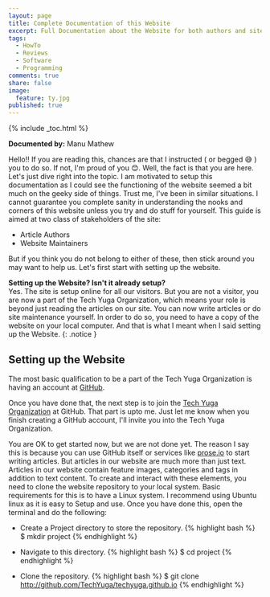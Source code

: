 ```yaml
---
layout: page
title: Complete Documentation of this Website
excerpt: Full Documentation about the Website for both authors and site maintainers
tags: 
  - HowTo
  - Reviews
  - Software
  - Programming
comments: true
share: false
image: 
  feature: ty.jpg
published: true
---
```


{% include _toc.html %}

**Documented by:** Manu Mathew

Hello!! If you are reading this, chances are that I instructed ( or begged :sweat_smile: ) you to do so. If not, I'm proud of you :blush:. Well, the fact is that you are here. Let's just dive right into the topic. I am motivated to setup this documentation as I could see the functioning of the website seemed a bit much on the geeky side of things. Trust me, I've been in similar situations. I cannot guarantee you complete sanity in understanding the nooks and corners of this website unless you try and do stuff for yourself. This guide is aimed at two class of stakeholders of the site:

- Article Authors
- Website Maintainers

But if you think you do not belong to either of these, then stick around you may want to help us. Let's first start with setting up the website.

**Setting up the Website? Isn't it already setup?**<br/>
Yes. The site is setup online for all our visitors. But you are not a visitor, you are now a part of the Tech Yuga Organization, which means your role is beyond just reading the articles on our site. You can now write articles or do site maintenance yourself. In order to do so, you need to have a copy of the website on your local computer. And that is what I meant when I said setting up the Website.
{: .notice }

## Setting up the Website
The most basic qualification to be a part of the Tech Yuga Organization is having an account at [GitHub](http://github.com "Register youself at GitHub"). 

Once you have done that, the next step is to join the [Tech Yuga Organization](http://github.com/TechYuga) at GitHub. That part is upto me. Just let me know when you finish creating a GitHub account, I'll invite you into the Tech Yuga Organization.

You are OK to get started now, but we are not done yet. The reason I say this is because you can use GitHub itself or services like [prose.io](http://prose.io) to start writing articles. But articles in our website are much more than just text. Articles in our website contain feature images, categories and tags in addition to text content. To create and interact with these elements, you need to clone the website repository to your local system. Basic requirements for this is to have a Linux system. I recommend using Ubuntu linux as it is easy to Setup and use. Once you have done this, open the terminal and do the following:

- Create a Project directory to store the repository.
{% highlight bash %}
$ mkdir project
{% endhighlight %}

- Navigate to this directory.
{% highlight bash %}
$ cd project
{% endhighlight %}
- Clone the repository. 
{% highlight bash %}
$ git clone http://github.com/TechYuga/techyuga.github.io
{% endhighlight %}

